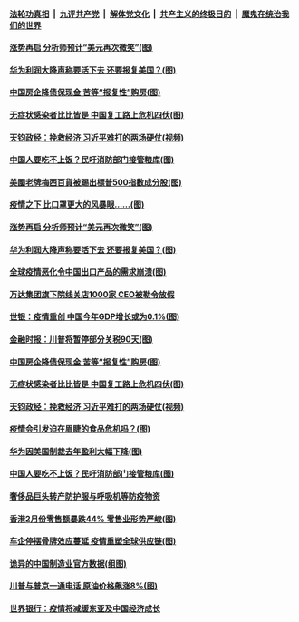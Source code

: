 ####  [法轮功真相](../../../../basic/blob/master/README.md?t=04021601) &nbsp;|&nbsp; [九评共产党](../../../../9ping.md/blob/master/README.md?t=04021601) &nbsp;|&nbsp; [解体党文化](../../../../jtdwh.md/blob/master/README.md?t=04021601)  &nbsp;|&nbsp; [共产主义的终极目的](../../../../gczydzjmd.md/blob/master/README.md?t=04021601) &nbsp;|&nbsp; [魔鬼在统治我们的世界](../../../../mgztzwmdsj.md/blob/master/README.md?t=04021601) 

#### [涨势再启 分析师预计“美元再次微笑”(图)](../pages/p5/928302.md?t=04021601) 

#### [华为利润大降声称要活下去 还要报复美国？(图)](../pages/p5/928296.md?t=04021601) 

#### [中国房企降债保现金 苦等“报复性”购房(图)](../pages/p5/928281.md?t=04021601) 

#### [无症状感染者比比皆是 中国复工路上危机四伏(图)](../pages/p5/928277.md?t=04021601) 

#### [天钧政经：挽救经济 习近平难打的两场硬仗(视频)](../pages/p5/928193.md?t=04021601) 

#### [中国人要吃不上饭？民吁消防部门接管粮库(图)](../pages/p5/928183.md?t=04021601) 

#### [美國老牌梅西百貨被踢出標普500指數成分股(图)](../pages/p5/928339.md?t=04021601) 

#### [疫情之下 比口罩更大的风暴眼……(图)](../pages/p5/928331.md?t=04021601) 

#### [涨势再启 分析师预计“美元再次微笑”(图)](../pages/p5/928302.md?t=04021601) 

#### [华为利润大降声称要活下去 还要报复美国？(图)](../pages/p5/928296.md?t=04021601) 

#### [全球疫情恶化令中国出口产品的需求崩溃(图)](../pages/p5/928325.md?t=04021601) 

#### [万达集团旗下院线关店1000家 CEO被勒令放假](../pages/p5/928313.md?t=04021601) 

#### [世银：疫情重创 中国今年GDP增长或为0.1%(图)](../pages/p5/928304.md?t=04021601) 

#### [金融时报：川普将暂停部分关税90天(图)](../pages/p5/928303.md?t=04021601) 

#### [中国房企降债保现金 苦等“报复性”购房(图)](../pages/p5/928281.md?t=04021601) 

#### [无症状感染者比比皆是 中国复工路上危机四伏(图)](../pages/p5/928277.md?t=04021601) 

#### [天钧政经：挽救经济 习近平难打的两场硬仗(视频)](../pages/p5/928193.md?t=04021601) 

#### [疫情会引发迫在眉睫的食品危机吗？(图)](../pages/p5/928235.md?t=04021601) 

#### [华为因美国制裁去年盈利大幅下降(图)](../pages/p5/928232.md?t=04021601) 

#### [中国人要吃不上饭？民吁消防部门接管粮库(图)](../pages/p5/928183.md?t=04021601) 

#### [奢侈品巨头转产防护服与呼吸机等防疫物资](../pages/p5/928204.md?t=04021601) 

#### [香港2月份零售额暴跌44% 零售业形势严峻(图)](../pages/p5/928163.md?t=04021601) 

#### [车企停摆骨牌效应蔓延 疫情重塑全球供应链(图)](../pages/p5/928157.md?t=04021601) 

#### [诡异的中国制造业官方数据(组图)](../pages/p5/928159.md?t=04021601) 

#### [川普与普京一通电话 原油价格飙涨8%(图)](../pages/p5/928155.md?t=04021601) 

#### [世界银行：疫情将减缓东亚及中国经济成长](../pages/p5/928153.md?t=04021601) 

